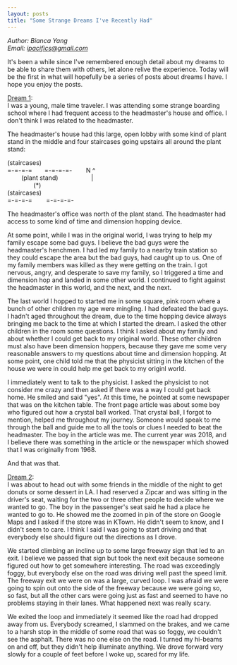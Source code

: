 ```yaml
---
layout: posts
title: "Some Strange Dreams I've Recently Had"
---
```

*Author: Bianca Yang*<br>
*Email: ipacifics@gmail.com*<br>

It's been a while since I've remembered enough detail about my dreams to be
able to share them with others, let alone relive the experience. Today will be
the first in what will hopefully be a series of posts about dreams I have. I
hope you enjoy the posts.

<u>Dream 1</u>:<br>
I was a young, male time traveler. I was attending some strange boarding
school where I had frequent access to the headmaster's house and office.
I don't think I was related to the headmaster.

The headmaster's house had this large, open lobby with some kind of plant
stand in the middle and four staircases going upstairs all around the plant
stand:

(staircases)<br>
=-=-=-=&nbsp; &nbsp; &nbsp; &nbsp;=-=-=-=-&nbsp; &nbsp; &nbsp; &nbsp; N ^<br>
&nbsp; &nbsp; &nbsp; &nbsp; (plant stand)&nbsp; &nbsp; &nbsp; &nbsp; &nbsp;&nbsp; &nbsp; &nbsp; &nbsp; &nbsp; | <br>
&nbsp; &nbsp;&nbsp; &nbsp; &nbsp; &nbsp; &nbsp; &nbsp; (*)<br>
(staircases)<br>
=-=-=-=&nbsp; &nbsp; &nbsp; &nbsp; =-=-=-=-<br>

The headmaster's office was north of the plant stand. The headmaster
had access to some kind of time and dimension hopping device.

At some point, while I was in the original world, I was trying to help my
family escape some bad guys. I believe the bad guys were the headmaster's
henchmen. I had led my family to a nearby train station so they could escape
the area but the bad guys, had caught up to us. One of my family members was
killed as they were getting on the train. I got nervous, angry, and
desperate to save my family, so I triggered a time and dimension hop and
landed in some other world. I continued to fight against the headmaster in
this world, and the next, and the next.

The last world I hopped to started me in some square, pink room where a bunch
of other children my age were mingling. I had defeated the bad
guys. I hadn't aged throughout the dream, due to the time hopping
device always bringing me back to the time at which I started the dream. I
asked the other children in the room some questions. I think I asked about my
family and about whether I could get back to my original world. These other
children must also have been dimension hoppers, because they gave me some
very reasonable answers to my questions about time and dimension hopping.
At some point, one child told me that the physicist sitting in the kitchen of
the house we were in could help me get back to my originl world.

I immediately went to talk to the physicist. I asked the physicist to not
consider me crazy and then asked if there was a way I could get back home.
He smiled and said "yes". At this time, he pointed at some newspaper that was
on the kitchen table. The front page article was about some boy who figured
out how a crystal ball worked. That crystal ball, I forgot to mention, helped
me throughout my journey. Someone would speak to me through the ball and guide
me to all the tools or clues I needed to beat the headmaster. The boy in the
article was me. The current year was 2018, and I believe there was something
in the article or the newspaper which showed that I was originally from 1968.

And that was that.


<u>Dream 2</u>:<br>
I was about to head out with some friends in the middle of the night to get
donuts or some dessert in LA. I had reserved a Zipcar and was sitting in
the driver's seat, waiting for the two or three other people to decide where
we wanted to go. The boy in the passenger's seat said he had a place he
wanted to go to. He showed me the zoomed in pin of the store on Google Maps
and I asked if the store was in KTown. He didn't seem to know, and I didn't
seem to care. I think I said I was going to start driving and that everybody
else should figure out the directions as I drove.

We started climbing an incline up to some large freeway sign that led to an
exit. I believe we passed that sign but took the next exit because someone
figured out how to get somewhere interesting. The road was exceedingly foggy,
but everybody else on the road was driving well past the speed limit. The
freeway exit we were on was a large, curved loop. I was afraid we were going
to spin out onto the side of the freeway because we were going so, so fast,
but all the other cars were going just as fast and seemed to have no problems
staying in their lanes. What happened next was really scary.

We exited the loop and immediately it seemed like the road had dropped away
from us. Everybody screamed, I slammed on the brakes, and we came to a harsh
stop in the middle of some road that was so foggy, we couldn't see the
asphalt. There was no one else on the road. I turned my hi-beams on and off,
but they didn't help illuminate anything. We drove forward very slowly for a
couple of feet before I woke up, scared for my life.
